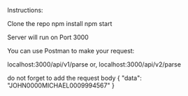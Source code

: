 Instructions:

Clone the repo
npm install
npm start

Server will run on Port 3000

You can use Postman to make your request:

localhost:3000/api/v1/parse
or,
localhost:3000/api/v2/parse

do not forget to add the request body
{
    "data": "JOHN0000MICHAEL0009994567"
}
